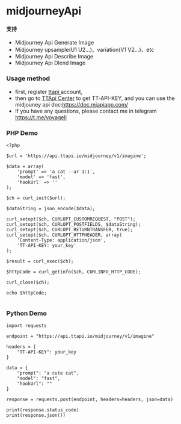 # midjourneyApi

#### 支持
- Midjourney Api Generate Image
- Midjourney upsample(U1 U2...)、variation(V1 V2...)、etc
- Midjourney Api Describe Image
- Midjourney Api Dlend Image


### Usage method
- first, register [ ttapi ](https://ttapi.io/register) account, 
- then go to [ TTApi Center](https://ttapi.io/center) to get TT-API-KEY, and you can use the midjouney api doc:https://doc.mjapiapp.com/
- If you have any questions, please contact me  in telegram https://t.me/voyagell

### PHP Demo
```
<?php

$url = 'https://api.ttapi.io/midjourney/v1/imagine';

$data = array(
    'prompt' => 'a cat --ar 1:1',
    'model' => 'fast',
    'hookUrl' => ''
);

$ch = curl_init($url);

$dataString = json_encode($data);

curl_setopt($ch, CURLOPT_CUSTOMREQUEST, "POST");
curl_setopt($ch, CURLOPT_POSTFIELDS, $dataString);
curl_setopt($ch, CURLOPT_RETURNTRANSFER, true);
curl_setopt($ch, CURLOPT_HTTPHEADER, array(
    'Content-Type: application/json',
    'TT-API-KEY: your_key'
);

$result = curl_exec($ch);

$httpCode = curl_getinfo($ch, CURLINFO_HTTP_CODE);

curl_close($ch);

echo $httpCode;


```

### Python Demo

```
import requests

endpoint = "https://api.ttapi.io/midjourney/v1/imagine"

headers = {
    "TT-API-KEY": your_key
}

data = {
    "prompt": "a cute cat",
    "model": "fast",
    "hookUrl": ""
}

response = requests.post(endpoint, headers=headers, json=data)

print(response.status_code)
print(response.json())

```
